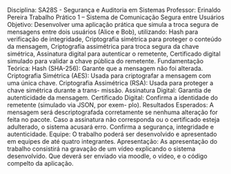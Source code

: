 Disciplina: SA28S - Segurança e Auditoria em Sistemas
Professor: Erinaldo Pereira
Trabalho Prático 1 – Sistema de Comunicação Segura entre
Usuários
Objetivo:
Desenvolver uma aplicação prática que simula a troca segura de mensagens entre dois
usuários (Alice e Bob), utilizando:
Hash para verificação de integridade,
Criptografia simétrica para proteger o conteúdo da mensagem,
Criptografia assimétrica para troca segura da chave simétrica,
Assinatura digital para autenticar o remetente,
Certificado digital simulado para validar a chave pública do remetente.
Fundamentação Teórica:
Hash (SHA-256): Garante que a mensagem não foi alterada.
Criptografia Simétrica (AES): Usada para criptografar a mensagem com uma única chave.
Criptografia Assimétrica (RSA): Usada para proteger a chave simétrica durante a trans-
missão.
Assinatura Digital: Garantia de autenticidade da mensagem.
Certificado Digital: Confirma a identidade do remetente (simulado via JSON, por exem-
plo).
Resultados Esperados:
A mensagem será descriptografada corretamente se nenhuma alteração for feita no pacote.
Caso a assinatura não corresponda ou o certificado esteja adulterado, o sistema acusará
erro. Confirma a segurança, integridade e autenticidade.
Equipe:
O trabalho poderá ser desenvolvido e apresentado em equipes de até quatro integrantes.
Apresentação:
As apresentação do trabalho consistirá na gravação de um vídeo explicando o sistema
desenvolvido. Que deverá ser enviado via moodle, o vídeo, e o código compelto da
aplicação.
